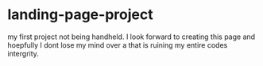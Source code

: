 # landing-page-project
my first project not being handheld. I look forward to creating this page and hoepfully I dont lose my mind over a </div> that is ruining my entire codes intergrity. 
